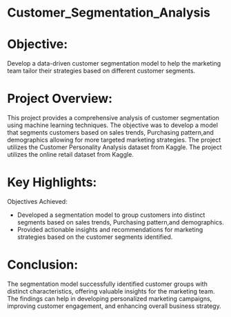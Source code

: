 # Customer_Segmentation_Analysis

# Objective:
Develop a data-driven customer segmentation model to help the marketing team tailor their strategies based on different customer segments.

# Project Overview:
This project provides a comprehensive analysis of customer segmentation using machine learning techniques. The objective was to develop a model that segments customers based on sales trends, Purchasing pattern,and demographics allowing for more targeted marketing strategies. The project utilizes the Customer Personality Analysis dataset from Kaggle. The project utilizes the online retail dataset from Kaggle.
# Key Highlights:
Objectives Achieved:
- Developed a segmentation model to group customers into distinct segments based on sales trends, Purchasing pattern,and demographics.
- Provided actionable insights and recommendations for marketing strategies based on the customer segments identified.
# Conclusion:
The segmentation model successfully identified customer groups with distinct characteristics, offering valuable insights for the marketing team. The findings can help in developing personalized marketing campaigns, improving customer engagement, and enhancing overall business strategy.
